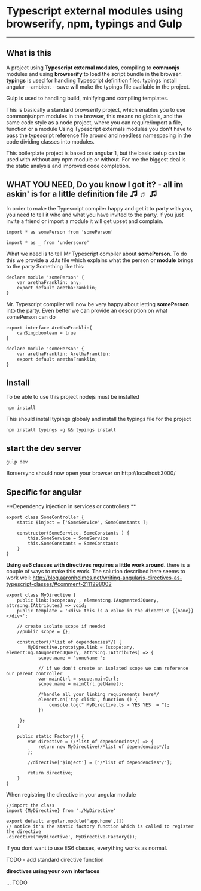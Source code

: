 # Typescript external modules using browserify, npm, typings and Gulp
--------------------------------------------------------------------
## What is this
A project using **Typescript external modules**, compiling to **commonjs** modules and using **browserify** to load the script bundle in the browser. **typings** is used for handling Typescript definition files. typings install angular --ambient --save will make the typings file available in the project.


Gulp is used to handling build, minifying and compiling templates.

This is basically a standard browserify project, which enables you to use commonjs/npm modules in the browser, this means no globals, and the same code style as a node project, where you can require/import a file, function or a module
Using Typescript externals modules you don't have to pass the typescript reference file around and needless namespacing in the code dividing classes into modules.

This boilerplate project is based on angular 1, but the basic setup can be used with without any npm module or without.
For me the biggest deal is the static analysis and improved code completion.

## WHAT YOU NEED, Do you know I got it? - all im askin' is for a little definition file ♫ ♬ ♫
In order to make the Typescript compiler happy and get it to party with you, you need to tell it who and what you have invited to the party.
if you just invite a friend or import a module it will get upset and complain.

    import * as somePerson from 'somePerson'

    import * as _ from 'underscore'

What we need is to tell Mr Typescript compiler about **somePerson**.
To do this we provide a .d.ts file which explains what the person or **module** brings to the party
Something like this:

    declare module 'somePerson' {
        var arethaFranklin: any;
        export default arethaFranklin;
    }


Mr. Typescript compiler will now be very happy about letting **somePerson** into the party.
Even better we can provide an description on what somePerson can do

    export interface ArethaFranklin{
        canSing:boolean = true
    }

    declare module 'somePerson' {
        var arethaFranklin: ArethaFranklin;
        export default arethaFranklin;
    }


## Install
To be able to use this project nodejs must be installed

    npm install



This should install typings globaly and install the typings file for the project

    npm install typings -g && typings install



## start the dev server ##
    gulp dev

Borsersync should now open your browser on http://localhost:3000/

## Specific for angular 

**Dependency injection in services or controllers **

    export class SomeController {
        static $inject = ['SomeService', SomeConstants ];
    
        constructor(SomeService, SomeConstants ) {
            this.SomeService = SomeService
            this.SomeConstants = SomeConstants
        }
    }

**Using es6 classes with directives requires a little work around.** there is a couple of ways to make this work. The solution described here seems to work well:
http://blog.aaronholmes.net/writing-angularjs-directives-as-typescript-classes/#comment-2111298002


    export class MyDirective {
        public link:(scope:any , element:ng.IAugmentedJQuery, attrs:ng.IAttributes) => void;
        public template = '<div> this is a value in the directive {{name}}</div>';

        // create isolate scope if needed
        //public scope = {};

        constructor(/*list of dependencies*/) {
            MyDirective.prototype.link = (scope:any, element:ng.IAugmentedJQuery, attrs:ng.IAttributes) => {
                scope.name = "someName ";

                // if we don't create an isolated scope we can reference our parent controller
                var mainCtrl = scope.mainCtrl;
                scope.name = mainCtrl.getName();

                /*handle all your linking requirements here*/
                element.on('tap click', function () {
                    console.log(" MyDirective.ts > YES YES  = ");
                })

         };
        }
        
        public static Factory() {
            var directive = (/*list of dependencies*/) => {
                return new MyDirective(/*list of dependencies*/);
            };

            //directive['$inject'] = ['/*list of dependencies*/'];

            return directive;
        }
    }
    
When registring the directive in your angular module

    
    //import the class
    import {MyDirective} from './MyDirective'
    
    export default angular.module('app.home',[])
    // notice it's the static factory function which is called to register the directive
    .directive('myDirective', MyDirective.Factory());


If you dont want to use ES6 classes, everything works as normal.

TODO - add standard directive function


**directives using your own interfaces**

... TODO
